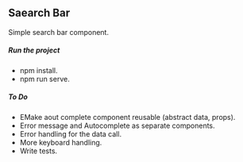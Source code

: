 ## Saearch Bar

Simple search bar component.

##### Run the project

-   npm install.
-   npm run serve.

##### To Do

-   EMake aout complete component reusable (abstract data, props).
-   Error message and Autocomplete as separate components.
-   Error handling for the data call.
-   More keyboard handling.
-   Write tests.

